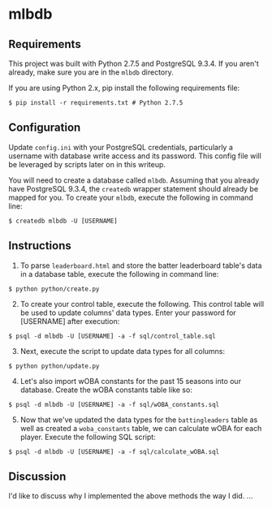 # mlbdb

## Requirements
This project was built with Python 2.7.5 and PostgreSQL 9.3.4. If you aren't already, make sure you are in the ```mlbdb``` directory. 

If you are using Python 2.x, pip install the following requirements file:
```
$ pip install -r requirements.txt # Python 2.7.5
```

## Configuration
Update ```config.ini``` with your PostgreSQL credentials, particularly a username with database write access and its password. This config file will be leveraged by scripts later on in this writeup.

You will need to create a database called ```mlbdb```. Assuming that you already have PostgreSQL 9.3.4, the ```createdb``` wrapper statement should already be mapped for you. To create your ```mlbdb```, execute the following in command line:
```
$ createdb mlbdb -U [USERNAME]
```

## Instructions
1. To parse ```leaderboard.html``` and store the batter leaderboard table's data in a database table, execute the following in command line:
```
$ python python/create.py
```
2. To create your control table, execute the following. This control table will be used to update columns' data types. Enter your password for [USERNAME] after execution:
```
$ psql -d mlbdb -U [USERNAME] -a -f sql/control_table.sql
```
3. Next, execute the script to update data types for all columns:
```
$ python python/update.py
```
4. Let's also import wOBA constants for the past 15 seasons into our database. Create the wOBA constants table like so:
```
$ psql -d mlbdb -U [USERNAME] -a -f sql/wOBA_constants.sql
```
5. Now that we've updated the data types for the ```battingleaders``` table as well as created a ```woba_constants``` table, we can calculate wOBA for each player. Execute the following SQL script:
```
$ psql -d mlbdb -U [USERNAME] -a -f sql/calculate_wOBA.sql
```

## Discussion
I'd like to discuss why I implemented the above methods the way I did.
...